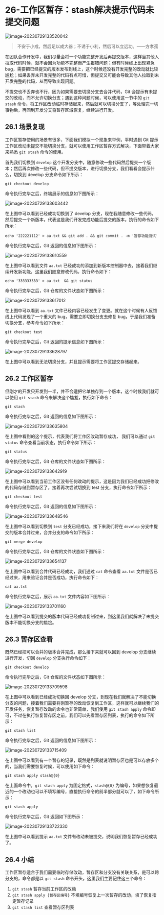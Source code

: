 # 26-工作区暂存：stash解决提示代码未提交问题

![image-20230729133520042](./assets/image-20230729133520042.png)

> 不安于小成，然后足以成大器；不诱于小利，然后可以立远功。——方孝孺

在团队合作开发中，我们尽量会将一个功能完整开发后再提交版本，这样当其他人拉取代码时候，就不会因为功能不完整而产生报错问题；但有时候线上出现紧急 bug，需要把已经提交的版本发布到线上，这个时候还没有开发完整的改动就比较尴尬；如果丢弃未开发完整的代码有点可惜，但提交又可能会导致其他人拉取到未开发完整的代码，从而导致出现问题。

不提交也不丢弃也不行，因为如果需要去切换分支去合并代码，Git 会提示有未提交的改动，而不允许切换分支；遇到这种问题时候，可以使用这一节中的 `git stash` 命令，将工作区改动临时存储起来，然后就可以切换分支了，等处理完一切事物后，再回到开发分支将暂存区域恢复，继续进行开发。

## 26.1 场景复现

工作区暂存使用的场景有很多，下面我们模拟一个现象来举例，平时遇到 Git 提示工作区改动未提交不能切换分支，就可以使用工作区暂存方式解决，下面带着大家来熟悉 `git stash` 命令的使用。

首先我们切换到 `develop` 这个开发分支中，随意修改一些代码然后提交一个版本；然后再次修改一些代码，但不提交版本，进行切换分支，我们看看会提示什么，切换到 develop 分支命令如下所示：

```
git checkout develop
```

命令执行完毕之后，终端展示的信息如下图所示：

![image-20230729133603442](./assets/image-20230729133603442.png)

在上图中可以看到已经成功切换到了 develop 分支，现在我随意修改一些代码，然后提交一个新版本，代表这是我们开发完成功能后提交的版本，执行的命令如下所示：

```
echo '222221112' > aa.txt && git add . && git commit . -m '暂存功能测试'
```

命令执行完毕之后，Git 返回的信息如下图所示：

![image-20230729133610559](./assets/image-20230729133610559.png)

在上图中可以看到文件 `aa.txt` 已经成功的添加到新版本控制器中去，接着我们继续开发新功能，这里我们随意修改代码，执行命令如下：

```
echo '333333333' > aa.txt  && git status
```

命令执行完毕之后，Git 仓库的文件状态如下图所示：

![image-20230729133617012](./assets/image-20230729133617012.png)

在上图中可以看到 `aa.txt` 文件已经内容已经发生了变更。就在这个时候有人反馈线上代码发现了一个重大的 bug，需要立即切换分支去修复 bug，于是我们准备切换分支，参考命令如下所示：

```
git checkout test
```

命令执行完毕之后，Git 返回的提示信息如下图所示：

![image-20230729133628797](./assets/image-20230729133628797.png)

在上图中可以看到无法切换分支，并且提示需要将工作区提交存储起来。

## 26.2 工作区暂存

但刚才的开发只开发到一半，并不合适把它单独存到一个版本，这个时候我们就可以使用 `git stash` 命令来解决这个尴尬，执行如下命令：

```
git stash
```

命令执行完毕之后，Git 返回的信息如下图所示：

![image-20230729133635804](./assets/image-20230729133635804.png)

在上图中看到的这个提示，代表我们将工作区改动暂存成功， 我们可以通过 `git status` 命令查看当前状态，执行命令如下所示：

```
git status
```

命令执行完毕之后，Git 仓库的文件状态如下图所示：

![image-20230729133642919](./assets/image-20230729133642919.png)

在上图中可以看到当前工作区没有任何改动的提示，这是因为我们已经成功把修改的代码存储到暂存区了，接着再次尝试切换到 test 分支，执行命令如下所示：

```
git checkout test
```

命令执行完毕之后，Git 返回的信息如下图所示：

![image-20230729133648546](./assets/image-20230729133648546.png)

在上图中可以看到切换到 `test` 分支已经成功，接下来我们将在 `develop` 分支中提交的版本合并过来，合并分支的命令如下所示：

```
git merge develop
```

命令执行完毕之后，Git 仓库的文件状态如下图所示：

![image-20230729133654137](./assets/image-20230729133654137.png)

在上图中可以看到合并代码已经成功，我们通过 `cat` 命令查看 `aa.txt` 文件是否已经过来，用来验证合并是否成功，执行命令如下：

```
cat aa.txt
```

命令执行完毕之后，展示 `aa.txt` 文件内容如下图所示：

![image-20230729133701160](./assets/image-20230729133701160.png)

在上图中可以看到提交的版本代码已经成功复制过来，到这里我们就解决了未提交版本不能切换分支的尴尬。

## 26.3 暂存区查看

既然已经把可以合并的版本合并完成，那么接下来就可以回到 develop 分支继续进行开发，切回 `develop` 分支执行命令如下：

```
git checkout develop
```

命令执行完毕之后，Git 仓库的文件状态如下图所示：

![image-20230729133709598](./assets/image-20230729133709598.png)

在上图中可以看到已经成功切换回 develop 分支，到现在我们就解决了不能切换分支的问题，接着我们需要将刚暂存的改动恢复到工作区，这样就可以继续我们的开发任务，恢复暂存改动的命令也非常简单，我们使用 `git stash apply` 命令即可，不过在执行恢复暂存区之前，我们可以先看暂存区列表，执行的命令如下所示：

```
git stash list
```

命令执行完毕之后，Git 返回的信息如下图所示：

![image-20230729133715409](./assets/image-20230729133715409.png)

在上图中可以看到有一个暂存的记录，既然是列表就说明暂存区也是可以存放多个的，当我们需要恢复时候，可以使用如下命令：

```
git stash apply stash@{0}
```

在上面命令中，`git stash apply` 为固定格式，`stash@{0}` 为编号，如果想恢复最近的一个改动也可以不填写编号，直接执行命令的前半部分就可以了，如下命令所示：

```
git stash apply
```

命令执行完毕之后，Git 返回如下图所示：

![image-20230729133722330](./assets/image-20230729133722330.png)

在上图中可以看到提示 `aa.txt` 文件有改动未被提交，说明我们恢复暂存已经成功了。

## 26.4 小结

工作区暂存适合于我们需要临时存储改动，暂存区和分支没有关联关系，是可以跨分支的，命令都是以 `git stash` 命令开头，这里我们主要记住这三个命令：

1. `git stash` 暂存当前工作区的改动
2. `git stash apply {暂存区编号}` 不填编号恢复上一次暂存的改动，填了恢复指定暂存记录
3. `git stash list` 查看暂存区列表
